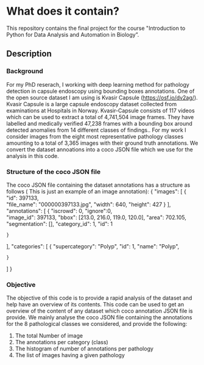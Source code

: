 # What does it contain?
This repository contains the final project for the course
"Introduction to Python for Data Analysis and Automation in Biology”.

## Description
### Background
For my PhD reserach, I working with deep learning method for pathology detection in capsule endoscopy using bounding boxes annotations.
One of the open source dataset I am using is Kvasir Capsule (https://osf.io/dv2ag/). Kvasir Capsule is a large capsule endoscopy dataset collected from examinations at Hospitals in Norway. Kvasir-Capsule consists of 117 videos which can be used to extract a total of 4,741,504 image frames. They have labelled and medically verified 47,238 frames with a bounding box around detected anomalies from 14 different classes of findings..
For my work I consider images from the eight most representative pathology classes amounting to a total of 3,365 images with their ground truth annotations.
We convert the dataset annoations into a coco JSON file which we use for the analysis in this code.

### Structure of the coco JSON file
The coco JSON file containing the dataset annotations has a structure as follows ( This is just an example of an image annotation):
{
   "images": [
    {
      "id": 397133,      
      "file_name": "000000397133.jpg",
      "width": 640,
      "height": 427
    }
  ],
  "annotations": [
    {
      "iscrowd": 0,
      "ignore":0,      
      "image_id": 397133,
      "bbox": [213.0, 216.0, 119.0, 120.0],
      "area": 702.105,
      "segmentation": [],
      "category_id": 1, 
      "id": 1
      
    }
  ],
  "categories": [
    {
      "supercategory": "Polyp",
      "id": 1,
      "name": "Polyp",
      
    }
  ]
}

### Objective
The objective of this code is to provide a rapid analysis of the dataset and help have an overview of its contents.
This code can be used to get an overview of the content of any dataset which coco annotation JSON file is provide.
We mainly analyse the coco JSON file containing the annotations for the 8 pathological classes we considered, and provide the following:
1) The total Number of image
2) The annotations per category (class)
3) The histogram of number of annotations per pathology
4) The list of images having a given pathology
   
